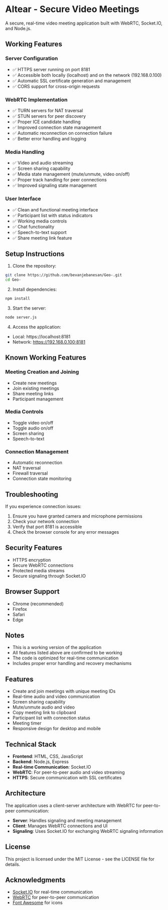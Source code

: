 # Altear - Secure Video Meetings

A secure, real-time video meeting application built with WebRTC, Socket.IO, and Node.js.

## Working Features

### Server Configuration
- ✅ HTTPS server running on port 8181
- ✅ Accessible both locally (localhost) and on the network (192.168.0.100)
- ✅ Automatic SSL certificate generation and management
- ✅ CORS support for cross-origin requests

### WebRTC Implementation
- ✅ TURN servers for NAT traversal
- ✅ STUN servers for peer discovery
- ✅ Proper ICE candidate handling
- ✅ Improved connection state management
- ✅ Automatic reconnection on connection failure
- ✅ Better error handling and logging

### Media Handling
- ✅ Video and audio streaming
- ✅ Screen sharing capability
- ✅ Media state management (mute/unmute, video on/off)
- ✅ Proper track handling for peer connections
- ✅ Improved signaling state management

### User Interface
- ✅ Clean and functional meeting interface
- ✅ Participant list with status indicators
- ✅ Working media controls
- ✅ Chat functionality
- ✅ Speech-to-text support
- ✅ Share meeting link feature

## Setup Instructions

1. Clone the repository:
```bash
git clone https://github.com/bevanjebanesan/Geo-.git
cd Geo-
```

2. Install dependencies:
```bash
npm install
```

3. Start the server:
```bash
node server.js
```

4. Access the application:
- Local: https://localhost:8181
- Network: https://192.168.0.100:8181

## Known Working Features

### Meeting Creation and Joining
- Create new meetings
- Join existing meetings
- Share meeting links
- Participant management

### Media Controls
- Toggle video on/off
- Toggle audio on/off
- Screen sharing
- Speech-to-text

### Connection Management
- Automatic reconnection
- NAT traversal
- Firewall traversal
- Connection state monitoring

## Troubleshooting

If you experience connection issues:
1. Ensure you have granted camera and microphone permissions
2. Check your network connection
3. Verify that port 8181 is accessible
4. Check the browser console for any error messages

## Security Features

- HTTPS encryption
- Secure WebRTC connections
- Protected media streams
- Secure signaling through Socket.IO

## Browser Support

- Chrome (recommended)
- Firefox
- Safari
- Edge

## Notes

- This is a working version of the application
- All features listed above are confirmed to be working
- The code is optimized for real-time communication
- Includes proper error handling and recovery mechanisms

## Features

- Create and join meetings with unique meeting IDs
- Real-time audio and video communication
- Screen sharing capability
- Mute/unmute audio and video
- Copy meeting link to clipboard
- Participant list with connection status
- Meeting timer
- Responsive design for desktop and mobile

## Technical Stack

- **Frontend**: HTML, CSS, JavaScript
- **Backend**: Node.js, Express
- **Real-time Communication**: Socket.IO
- **WebRTC**: For peer-to-peer audio and video streaming
- **HTTPS**: Secure communication with SSL certificates

## Architecture

The application uses a client-server architecture with WebRTC for peer-to-peer communication:

- **Server**: Handles signaling and meeting management
- **Client**: Manages WebRTC connections and UI
- **Signaling**: Uses Socket.IO for exchanging WebRTC signaling information

## License

This project is licensed under the MIT License - see the LICENSE file for details.

## Acknowledgments

- [Socket.IO](https://socket.io/) for real-time communication
- [WebRTC](https://webrtc.org/) for peer-to-peer communication
- [Font Awesome](https://fontawesome.com/) for icons 